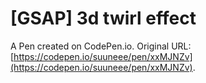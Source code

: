 # [GSAP] 3d twirl effect

A Pen created on CodePen.io. Original URL: [https://codepen.io/suuneee/pen/xxMJNZv](https://codepen.io/suuneee/pen/xxMJNZv).

